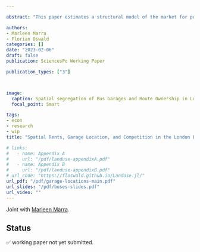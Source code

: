 ```yaml
---

abstract: "This paper estimates a structural model of the market for public bus transportation services in London, which links the value of a bus garage to expected profits from bus route procurement auctions. The model is used to derive the spatial rents associated with owning a garage with a certain centrality in the network of garages and routes, i.e., the benefits of having low transportation costs, being far removed from competitors, and having multiple garages clustered together. We exploit the unique features of the London bus industry to recover these rents using a standard discrete choice estimator, reflecting the highly complex location choice problem of heterogeneous multi-plant firms competing in an economy with spatial rents. Even a parsimonious specification is shown to capture remarkably well the observed changes in the garage-operator network since the privatization of this industry in 1994, as constructed from archival data and bus spotter sites. Counterfactual simulations reveal an efficiency loss of £18m to £27m per year, of 6.5%-9.8% of the total procurement cost of providing public bus transportation in London, resulting from operators holding out the sale of their garages. The degree to which profitable garage transactions are *blocked* is lower in periods when more firms enter the market, consistent with anti-competitive market-sharing behavior."

authors:
- Marleen Marra
- Florian Oswald
categories: []
date: "2023-02-06"
draft: false
publication: SciencesPo Working Paper

publication_types: ["3"]



image:
  caption: Spatial segregation of Bus Garages and Route Ownership in London
  focal_point: Smart

tags:
- econ
- research
- wip
title: "Spatial Rents, Garage Location, and Competition in the London Bus Market"

# links:
#   - name: Appendix A
#     url: "/pdf/landuse-appendixA.pdf"
#   - name: Appendix B
#     url: "/pdf/landuse-appendixB.pdf"      
# url_code: "https://floswald.github.io/LandUse.jl/"
url_pdf: "/pdf/garage-locations-main.pdf"
url_slides: "/pdf/buses-slides.pdf"
url_video: ""
---
```


Joint with [Marleen Marra](https://www.marleenmarra.nl).

## Status

✅ working paper not yet submitted. 